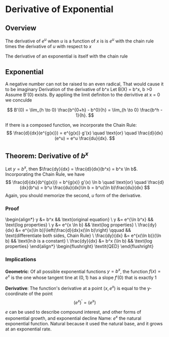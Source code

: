 # Derivative of Exponential 

## Overview

The derivative of $e^u$ when $u$ is a function of $x$ is is $e^u$ with the chain rule times the derivative of $u$ with respect to $x$  

The derivative of an exponential is itself with the chain rule 


## Exponential

A negative number can not be raised to an even radical, That would cause it to be imaginary
Derivation of the derivative of b^x Let B(X) = b^x, b >0
Assume B'(0) exists. By appliing the limit definiton to the derivitive at x = 0 we conculde

$$ B'(0) = \lim_{h \to 0} \frac{b^{0+h} - b^0}{h} = \lim_{h \to 0} \frac{b^h - 1}{h}. $$

If there is a composed function, we incorporate the Chain Rule:
$$ \frac{d}{dx}(e^{g(x)}) = e^{g(x)} g'(x) \quad \text{or} \quad \frac{d}{dx}(e^u) = e^u \frac{du}{dx}. $$


## Theorem: Derivative of $b^x$

Let $y = b^x$, then $\frac{dy}{dx} = \frac{d}{dx}(b^x) = b^x \ln b$. Incorporating the Chain Rule, we have
$$ \frac{d}{dx}(b^{g(x)}) = b^{g(x)} g'(x) \ln b \quad \text{or} \quad \frac{d}{dx}(b^u) = b^u \frac{du}{dx}\ln b = b^u(\ln b)\frac{du}{dx} $$
Again, you should memorize the second, $u$ form of the derivative.


### **Proof**
\begin{align*} y &= b^x && \text{original equation} \\ y &= e^{\ln b^x} && \text{log properties} \\ y &= e^{x \ln b} && \text{log properties} \\ \frac{dy}{dx} &= e^{x(\ln b)}\left(\frac{d}{dx}x(\ln b)\right) \qquad && \text{differentiate both sides, Chain Rule} \\ \frac{dy}{dx} &= e^{x(\ln b)}(\ln b) && \text{$\ln b$ is a constant} \\ \frac{dy}{dx} &= b^x (\ln b) && \text{log properties} \end{align*}
\begin{flushright}
\textit{QED}
\end{flushright}



### Implications

**Geometric**: Of all possible exponential functions  $y = b^x$, the function $f(x) = e^x$ is the one whose tangent tine at $(0,1)$ has a slope $f'(0)$ that is exactly $1$

**Derivative**: The function's derivative at a point $(x, e^x)$ is equal to the y-coordinate of the point
$$(e^x)^{\prime} = (e^x)$$

$e$ can be used to describe compound interest, and other forms of exponential growth, and exponential decline
Name: $e^x$ the natural exponential function. Natural because it used the natural base, and it grows at an exponential rate.
